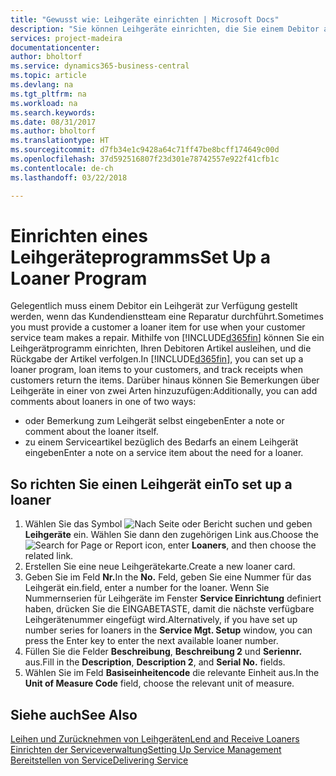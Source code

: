 ```yaml
---
title: "Gewusst wie: Leihgeräte einrichten | Microsoft Docs"
description: "Sie können Leihgeräte einrichten, die Sie einem Debitor ausleihen können, wenn er Serviceartikel im Service hat."
services: project-madeira
documentationcenter: 
author: bholtorf
ms.service: dynamics365-business-central
ms.topic: article
ms.devlang: na
ms.tgt_pltfrm: na
ms.workload: na
ms.search.keywords: 
ms.date: 08/31/2017
ms.author: bholtorf
ms.translationtype: HT
ms.sourcegitcommit: d7fb34e1c9428a64c71ff47be8bcff174649c00d
ms.openlocfilehash: 37d592516807f23d301e78742557e922f41cfb1c
ms.contentlocale: de-ch
ms.lasthandoff: 03/22/2018

---
```

# <a name="set-up-a-loaner-program"></a><span data-ttu-id="1d276-103">Einrichten eines Leihgeräteprogramms</span><span class="sxs-lookup"><span data-stu-id="1d276-103">Set Up a Loaner Program</span></span>
<span data-ttu-id="1d276-104">Gelegentlich muss einem Debitor ein Leihgerät zur Verfügung gestellt werden, wenn das Kundendienstteam eine Reparatur durchführt.</span><span class="sxs-lookup"><span data-stu-id="1d276-104">Sometimes you must provide a customer a loaner item for use when your customer service team makes a repair.</span></span> <span data-ttu-id="1d276-105">Mithilfe von [!INCLUDE[d365fin](includes/d365fin_md.md)] können Sie ein Leihgerätprogramm einrichten, Ihren Debitoren Artikel ausleihen, und die Rückgabe der Artikel verfolgen.</span><span class="sxs-lookup"><span data-stu-id="1d276-105">In [!INCLUDE[d365fin](includes/d365fin_md.md)], you can set up a loaner program, loan items to your customers, and track receipts when customers return the items.</span></span> <span data-ttu-id="1d276-106">Darüber hinaus können Sie Bemerkungen über Leihgeräte in einer von zwei Arten hinzuzufügen:</span><span class="sxs-lookup"><span data-stu-id="1d276-106">Additionally, you can add comments about loaners in one of two ways:</span></span>  
  
* <span data-ttu-id="1d276-107">oder Bemerkung zum Leihgerät selbst eingeben</span><span class="sxs-lookup"><span data-stu-id="1d276-107">Enter a note or comment about the loaner itself.</span></span>  
* <span data-ttu-id="1d276-108">zu einem Serviceartikel bezüglich des Bedarfs an einem Leihgerät eingeben</span><span class="sxs-lookup"><span data-stu-id="1d276-108">Enter a note on a service item about the need for a loaner.</span></span>  

## <a name="to-set-up-a-loaner"></a><span data-ttu-id="1d276-109">So richten Sie einen Leihgerät ein</span><span class="sxs-lookup"><span data-stu-id="1d276-109">To set up a loaner</span></span>  
1. <span data-ttu-id="1d276-110">Wählen Sie das Symbol ![Nach Seite oder Bericht suchen](media/ui-search/search_small.png "Nach Seite oder Bericht suchen") und geben **Leihgeräte** ein. Wählen Sie dann den zugehörigen Link aus.</span><span class="sxs-lookup"><span data-stu-id="1d276-110">Choose the ![Search for Page or Report](media/ui-search/search_small.png "Search for Page or Report icon") icon, enter **Loaners**, and then choose the related link.</span></span>  
2. <span data-ttu-id="1d276-111">Erstellen Sie eine neue Leihgerätekarte.</span><span class="sxs-lookup"><span data-stu-id="1d276-111">Create a new loaner card.</span></span> 
3. <span data-ttu-id="1d276-112">Geben Sie im Feld **Nr.**</span><span class="sxs-lookup"><span data-stu-id="1d276-112">In the **No.**</span></span> <span data-ttu-id="1d276-113">Feld,  geben Sie eine Nummer für das Leihgerät ein.</span><span class="sxs-lookup"><span data-stu-id="1d276-113">field, enter a number for the loaner.</span></span> <span data-ttu-id="1d276-114">Wenn Sie Nummernserien für Leihgeräte im Fenster **Service Einrichtung** definiert haben, drücken Sie die EINGABETASTE, damit die nächste verfügbare Leihgerätenummer eingefügt wird.</span><span class="sxs-lookup"><span data-stu-id="1d276-114">Alternatively, if you have set up number series for loaners in the **Service Mgt. Setup** window, you can press the Enter key to enter the next available loaner number.</span></span>  
4. <span data-ttu-id="1d276-115">Füllen Sie die Felder **Beschreibung**, **Beschreibung 2** und **Seriennr.** aus.</span><span class="sxs-lookup"><span data-stu-id="1d276-115">Fill in the **Description**, **Description 2**, and **Serial No.** fields.</span></span>  
5. <span data-ttu-id="1d276-116">Wählen Sie im Feld **Basiseinheitencode** die relevante Einheit aus.</span><span class="sxs-lookup"><span data-stu-id="1d276-116">In the **Unit of Measure Code** field, choose the relevant unit of measure.</span></span>  
  
## <a name="see-also"></a><span data-ttu-id="1d276-117">Siehe auch</span><span class="sxs-lookup"><span data-stu-id="1d276-117">See Also</span></span>
[<span data-ttu-id="1d276-118">Leihen und Zurücknehmen von Leihgeräten</span><span class="sxs-lookup"><span data-stu-id="1d276-118">Lend and Receive Loaners</span></span>](service-how-to-lend-receive-loaners.md)  
[<span data-ttu-id="1d276-119">Einrichten der Serviceverwaltung</span><span class="sxs-lookup"><span data-stu-id="1d276-119">Setting Up Service Management</span></span>](service-setup-service.md)  
[<span data-ttu-id="1d276-120">Bereitstellen von Service</span><span class="sxs-lookup"><span data-stu-id="1d276-120">Delivering Service</span></span>](service-deliver-service.md)  


